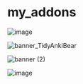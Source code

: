 # my_addons


![image](https://github.com/shigeyukey/my_addons/assets/124401518/f44b8fef-c38a-4546-aa44-8fa611d3580d)




![banner_TidyAnkiBear](https://github.com/shigeyukey/my_addons/assets/124401518/aeb983e5-d5b0-4105-b32a-ed5b9a02f41b)

![banner (2)](https://github.com/shigeyukey/my_addons/assets/124401518/2e8be431-808c-409c-bf99-8d3377f9885f)


![image](https://github.com/shigeyukey/my_addons/assets/124401518/46372167-16bb-48d5-9cc3-1e6c9d3e901d)
